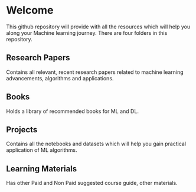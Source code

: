 # Welcome


This github repository will provide with all the resources which will help you along your Machine learning journey.
There are four folders in this repository.


## Research Papers
Contains all relevant, recent research papers related to machine learning advancements, algorithms and applications.

## Books
Holds a library of recommended books for ML and DL.

## Projects
Contains all the notebooks and datasets which will help you gain practical application of ML algorithms.

## Learning Materials
Has other Paid and Non Paid suggested course guide, other materials.
